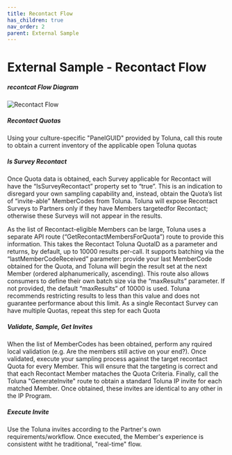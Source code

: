 ```yaml
---
title: Recontact Flow
has_children: true
nav_order: 2
parent: External Sample
---
```



# External Sample - Recontact Flow


##### recontcat Flow Diagram

![Recontact Flow](https://via.placeholder.com/150)

##### Recontact Quotas

Using your culture-specific "PanelGUID" provided by Toluna, call this route to obtain a current inventory of the applicable open Toluna quotas

##### Is Survey Recontact

Once Quota data is obtained, each Survey applicable for Recontact will have the “IsSurveyRecontact” property set to “true”. This is an indication to disregard your own sampling capability and, instead, obtain the Quota’s list of “invite-able” MemberCodes from Toluna. Toluna will expose Recontact Surveys to Partners only if they have Members targetedfor Recontact; otherwise these Surveys will not appear in the results.

As the list of Recontact-eligible Members can be large, Toluna uses a separate API route (“GetRecontactMembersForQuota”) route to provide this information. This takes the Recontact Toluna QuotaID as a parameter and returns, by default, up to 10000 results per-call. It supports batching via the “lastMemberCodeReceived” parameter: provide your last MemberCode obtained for the Quota, and Toluna will begin the result set at the next Member (ordered alphanumerically, ascending). This route also allows consumers to define their own batch size via the “maxResults” parameter. If not provided, the default “maxResults” of 10000 is used. Toluna recommends restricting results to less than this value and does not guarantee performance about this limit. As a single Recontact Survey can have multiple Quotas, repeat this step for each Quota

##### Validate, Sample, Get Invites

When the list of MemberCodes has been obtained, perform any rquired local validation (e.g. Are the members still active on your end?). Once validated, execute your sampling process against the target recontact Quota for every Member. This will ensure that the targeting is correct and that each Recontact Member mataches the Quota Criteria. Finally, call the Toluna "GenerateInvite" route to obtain a standard Toluna IP invite for each matched Member. Once obtained, these invites are identical to any other in the IP Program.

##### Execute Invite

Use the Toluna invites according to the Partner's own requirements/workflow. Once executed, the Member's experience is consistent witht he traditional, "real-time" flow.